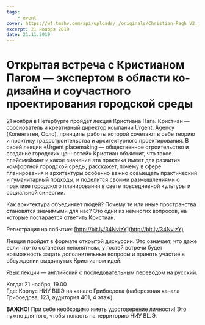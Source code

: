 ```yaml
---
tags:
    - event
cover: https://wf.tmshv.com/api/uploads/_/originals/Christian-Pagh_V2.jpg
excerpt: 21 ноября 2019
date: 21.11.2019
---
```


# Открытая встреча с Кристианом Пагом — экспертом в области ко-дизайна и соучастного проектирования городской среды

21 ноября в Петербурге пройдет лекция Кристиана Пага. Кристиан — сооснователь и креативный директор компании Urgent. Agency (Копенгаген, Осло), принципы работы которой сочетают в себе теорию и практику градостроительства и архитектурного проектирования. В своей лекции «Urgent placemaking — общественное строительство и создание городских ценностей» Кристиан объяснит, что такое плэйсмейкинг и какое значение эта практика имеет для развития комфортной городской среды, расскажет, почему в сфере планирования и архитектуры особенно важно совмещать практический и гуманитарный подходы, и поделится своими размышлениями о практике городского планирования в свете повседневной культуры и социальной синергии.

Как архитектура объединяет людей? Почему те или иные пространства становятся значимыми для нас? Это одни из немногих вопросов, на которые постарается ответить Кристиан.

Регистрация на событие: [http://bit.ly/34NvizY](http://bit.ly/34NvizY)

Лекция пройдет в формате открытой дискуссии. Это означает, что даже если что-то останется непонятным, у гостей встречи будет возможность задать дополнительные вопросы и принять участие в обсуждении выдвинутых Кристианом идей.

Язык лекции — английский с последовательным переводом на русский.

Когда: 21 ноября, 19.00  
Где: Корпус НИУ ВШЭ на канале Грибоедова (набережная канала Грибоедова, 123, аудитория 401, 4 этаж).

**ВАЖНО!** При себе необходимо иметь удостоверение личности! Это нужно для того, чтобы попасть на территорию НИУ ВШЭ.
